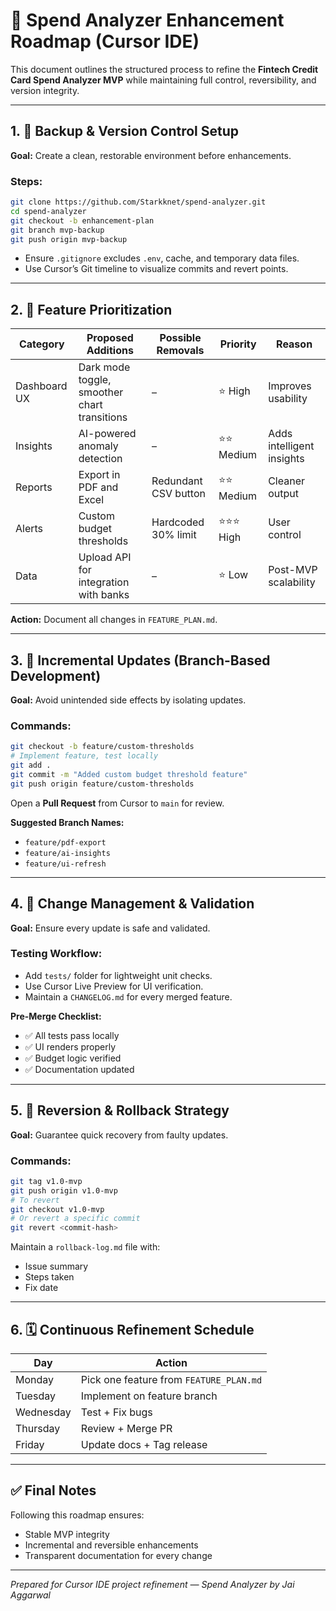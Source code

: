 # 🧭 Spend Analyzer Enhancement Roadmap (Cursor IDE)

This document outlines the structured process to refine the **Fintech Credit Card Spend Analyzer MVP** while maintaining full control, reversibility, and version integrity.

---

## 1. 🔐 Backup & Version Control Setup

**Goal:** Create a clean, restorable environment before enhancements.

### Steps:
```bash
git clone https://github.com/Starkknet/spend-analyzer.git
cd spend-analyzer
git checkout -b enhancement-plan
git branch mvp-backup
git push origin mvp-backup
```
- Ensure `.gitignore` excludes `.env`, cache, and temporary data files.
- Use Cursor’s Git timeline to visualize commits and revert points.

---

## 2. 🎯 Feature Prioritization

| Category | Proposed Additions | Possible Removals | Priority | Reason |
|-----------|-------------------|-------------------|-----------|--------|
| Dashboard UX | Dark mode toggle, smoother chart transitions | – | ⭐ High | Improves usability |
| Insights | AI-powered anomaly detection | – | ⭐⭐ Medium | Adds intelligent insights |
| Reports | Export in PDF and Excel | Redundant CSV button | ⭐⭐ Medium | Cleaner output |
| Alerts | Custom budget thresholds | Hardcoded 30% limit | ⭐⭐⭐ High | User control |
| Data | Upload API for integration with banks | – | ⭐ Low | Post-MVP scalability |

**Action:** Document all changes in `FEATURE_PLAN.md`.

---

## 3. 🔁 Incremental Updates (Branch-Based Development)

**Goal:** Avoid unintended side effects by isolating updates.

### Commands:
```bash
git checkout -b feature/custom-thresholds
# Implement feature, test locally
git add .
git commit -m "Added custom budget threshold feature"
git push origin feature/custom-thresholds
```
Open a **Pull Request** from Cursor to `main` for review.

**Suggested Branch Names:**
- `feature/pdf-export`
- `feature/ai-insights`
- `feature/ui-refresh`

---

## 4. 🧪 Change Management & Validation

**Goal:** Ensure every update is safe and validated.

### Testing Workflow:
- Add `tests/` folder for lightweight unit checks.
- Use Cursor Live Preview for UI verification.
- Maintain a `CHANGELOG.md` for every merged feature.

**Pre-Merge Checklist:**
- ✅ All tests pass locally  
- ✅ UI renders properly  
- ✅ Budget logic verified  
- ✅ Documentation updated

---

## 5. 🔄 Reversion & Rollback Strategy

**Goal:** Guarantee quick recovery from faulty updates.

### Commands:
```bash
git tag v1.0-mvp
git push origin v1.0-mvp
# To revert
git checkout v1.0-mvp
# Or revert a specific commit
git revert <commit-hash>
```
Maintain a `rollback-log.md` file with:
- Issue summary  
- Steps taken  
- Fix date  

---

## 6. 🗓️ Continuous Refinement Schedule

| Day | Action |
|-----|--------|
| Monday | Pick one feature from `FEATURE_PLAN.md` |
| Tuesday | Implement on feature branch |
| Wednesday | Test + Fix bugs |
| Thursday | Review + Merge PR |
| Friday | Update docs + Tag release |

---

## ✅ Final Notes

Following this roadmap ensures:
- Stable MVP integrity
- Incremental and reversible enhancements
- Transparent documentation for every change

---
*Prepared for Cursor IDE project refinement — Spend Analyzer by Jai Aggarwal*

